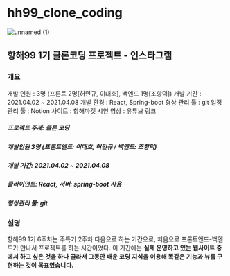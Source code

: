 # hh99_clone_coding
![unnamed (1)](https://user-images.githubusercontent.com/79818840/114365531-85234880-9bb5-11eb-844e-5909d9f38d47.jpg)
## 항해99 1기 클론코딩 프로젝트 - 인스타그램
### 개요

개발 인원 : 3명 (프론트 2명[허민규, 이대호], 백엔드 1명[조항덕])
개발 기간 : 2021.04.02 ~ 2021.04.08
개발 환경 : React, Spring-boot
형상 관리 툴 : git
일정 관리 툴 : Notion
사이트 : 항해마켓
시연 영상 : 유튜브 링크

##### 프로젝트 주제: 클론 코딩
##### 개발인원 3명 (프론트엔드: 이대호, 허민규 / 백엔드: 조항덕)
##### 개발 기간: 2021.04.02 ~ 2021.04.08
##### 클라이언트: React, 서버: spring-boot 사용
##### 형상관리 툴: git
### 설명
항해99 1기 6주차는 주특기 2주차 다음으로 하는 기간으로, 처음으로 프론트엔드-백엔드가 만나서 프로젝트를 하는 시간이었다. 이 기간에는 **실제 운영하고 있는 웹사이트 중에서 하고 싶은 것을 하나 골라서 그동안 배운 코딩 지식을 이용해 똑같은 기능과 뷰를 구현하는 것이 목표였습니다.**

